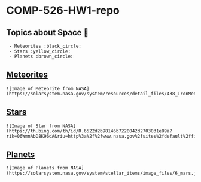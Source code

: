 # COMP-526-HW1-repo

## Topics about Space :telescope:
     - Meteorites :black_circle:
     - Stars :yellow_circle:
     - Planets :brown_circle:


## [Meteorites](README.md)
    ![Image of Meteorite from NASA](https://solarsystem.nasa.gov/system/resources/detail_files/438_IronMeteorite1200w.jpg)
    
## [Stars](README.md)
    ![Image of Star from NASA](https://th.bing.com/th/id/R.6522d2b98146b7220042d2703031e89a?rik=06WmnAbD8K96dA&riu=http%3a%2f%2fwww.nasa.gov%2fsites%2fdefault%2ffiles%2fthumbnails%2fimage%2fhubble_friday_08052016.jpg&ehk=L84uBrZwvuMHNpUdrDaTOq8GUFx6S05ijz9nyBbJaUY%3d&risl=&pid=ImgRaw&r=0)

## [Planets](README.md)
    ![Image of Planets from NASA](https://solarsystem.nasa.gov/system/stellar_items/image_files/6_mars.jpg)